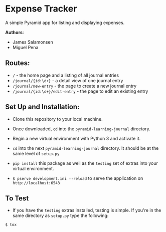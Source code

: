 # Expense Tracker

A simple Pyramid app for listing and displaying expenses.

**Authors**:

- James Salamonsen
- Miguel Pena

## Routes:

- `/` - the home page and a listing of all journal entries
- `/journal/{id:\d+}` - a detail view of one journal entry
- `/journal/new-entry` - the page to create a new journal entry
- `/journal/{id:\d+}/edit-entry` - the page to edit an existing entry

## Set Up and Installation:

- Clone this repository to your local machine.

- Once downloaded, `cd` into the `pyramid-learning-journal` directory.

- Begin a new virtual environment with Python 3 and activate it.

- `cd` into the next `pyramid-learning-journal` directory. It should be at the same level of `setup.py`

- `pip install` this package as well as the `testing` set of extras into your virtual environment.

- `$ pserve development.ini --reload` to serve the application on `http://localhost:6543`

## To Test

- If you have the `testing` extras installed, testing is simple. If you're in the same directory as `setup.py` type the following:

```
$ tox
```
